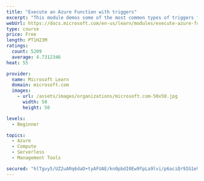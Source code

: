 ```yaml
---
title: "Execute an Azure Function with triggers"
excerpt: "This module demos some of the most common types of triggers for executing Azure Functions and how to configure them to execute your logic."
webUrl: https://docs.microsoft.com/en-us/learn/modules/execute-azure-function-with-triggers/
type: course
price: Free
length: PT1H23M
ratings:
  count: 5209
  average: 4.7312346
heat: 55

provider:
  name: Microsoft Learn
  domain: microsoft.com
  images:
    - url: /assets/images/organizations/microsoft.com-50x50.jpg
      width: 50
      height: 50

levels:
  - Beginner

topics:
  - Azure
  - Compute
  - Serverless
  - Management Tools

secured: "hlTgvy5/UZ2uARq6daD+tyAFUAE/kn0pbdI0Ew9fpLa9lvi/p6aciQr9IG1e9ZFLVHC78x3zWGIscvpo632B7UREGbDLXYHTdzK3O3r7vr1b8AvSSGyTa+6CEyXBnYyZH9nR5oxO+JHeaysFk7o1Y7Em+F6NzuwKEN2qDSsA8W5oNELUOzyQrzJ8RA/8N9uBFs9sy88Gpfl0gHShUtp+ooOqou4mMYS/H4YT79VacB/IloZrNKCOeZHddXpXIKEV1UkZI49JyqMW3DBWVeRKxOzjfag2nn8tSZdTXg5E9j3Z614HzuxahTX7kVVpvL39DgbaNpLU6xwzQS5iOr+04CpabNx9a6BbiX/458lsTdgRP5bTB8pinBFP62SR9CyP84OoP/bWuS8SeiaVr0s5hHk+Rr6Cl5c4vCxzxLce/Ec=;V1FAjKV+t6H0f/ltoLrgsw=="
---
```


